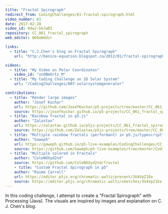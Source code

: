 ```yaml
---
title: "Fractal Spirograph"
redirect_from: CodingChallenges/61-fractal-spirograph.html
video_number: 61
date: 2017-02-28
video_id: 0dwJ-bkJwDI
repository: CC_061_fractal_spirograph
web_editor: Q60oWddzr

links:
  - title: "C.J.Chen's blog on Fractal Spirograph"
    url: "http://benice-equation.blogspot.ca/2012/01/fractal-spirograph.html"

videos:
  - title: "My Video on Polar Coordinates"
    video_id: "znOBmOrtz_M"
  - title: "My Coding Challenge on 2D Solar System"
    url: "/CodingChallenges/007-solarsystemgenerator"

contributions:
  - title: "Render large images"
    author: "Josef Kuchar"
    url: https://github.com/JosefKuchar/p5-projects/tree/master/CC_061_fractal_spirograph_large_render
    source: https://josefkuchar.github.io/p5-projects/CC_061_fractal_spirograph_large_render/
  - title: "Rainbow fractal in p5.js"
    author: "Zalastax"
    url: https://zalastax.github.io/p5js-projects/CC_061_fractal_spirograph_rainbow/
    source: https://github.com/Zalastax/p5js-projects/tree/master/CC_061_fractal_spirograph_rainbow
  - title: "Multiple rainbow fractals (performant) in p5.js/typescript"
    author: "Gaweph"
    url: https://gaweph.github.io/p5-live-examples/CodingChallenges/CC_061_fractal_spirograph/
    source: https://github.com/Gaweph/p5-live-examples/tree/master/CodingChallenges/CC_061_fractal_spirograph
  - title: "Multiple colored in Fractals"
    author: "ColeNOXyd2nd"
    source: https://github.com/ColeNOXyd2nd/fractal
    - title: "Custom Fractal Spirograph in p5"
    author: "Raime Carroll"
    url: https://editor.p5js.org/chromatic.waltz/present/3U4VpZ1Ee
    source: https://editor.p5js.org/chromatic.waltz/sketches/3U4VpZ1Ee
---
```


In this coding challenge, I attempt to create a "Fractal Spirograph" with Processing (Java). The visuals are inspired by images and explanation on C. J. Chen's blog.

